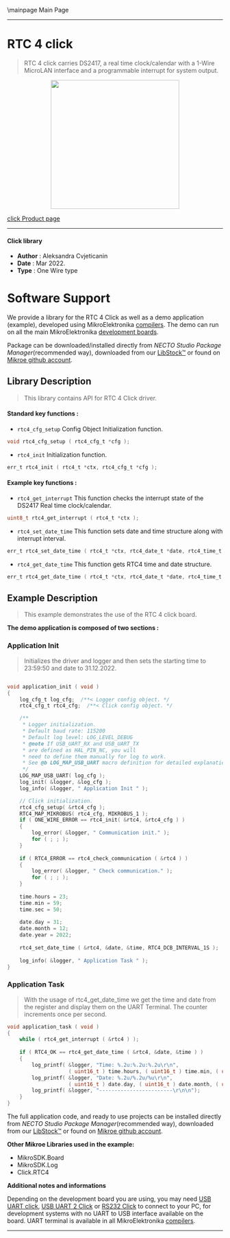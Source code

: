\mainpage Main Page

---
# RTC 4 click

> RTC 4 click carries DS2417, a real time clock/calendar with a 1-Wire MicroLAN interface and a programmable interrupt for system output.

<p align="center">
  <img src="https://download.mikroe.com/images/click_for_ide/rtc4_click.png" height=300px>
</p>

[click Product page](https://www.mikroe.com/rtc-4-click)

---


#### Click library

- **Author**        : Aleksandra Cvjeticanin
- **Date**          : Mar 2022.
- **Type**          : One Wire type


# Software Support

We provide a library for the RTC 4 Click
as well as a demo application (example), developed using MikroElektronika
[compilers](https://www.mikroe.com/necto-studio).
The demo can run on all the main MikroElektronika [development boards](https://www.mikroe.com/development-boards).

Package can be downloaded/installed directly from *NECTO Studio Package Manager*(recommended way), downloaded from our [LibStock&trade;](https://libstock.mikroe.com) or found on [Mikroe github account](https://github.com/MikroElektronika/mikrosdk_click_v2/tree/master/clicks).

## Library Description

> This library contains API for RTC 4 Click driver.

#### Standard key functions :

- `rtc4_cfg_setup` Config Object Initialization function.
```c
void rtc4_cfg_setup ( rtc4_cfg_t *cfg );
```

- `rtc4_init` Initialization function.
```c
err_t rtc4_init ( rtc4_t *ctx, rtc4_cfg_t *cfg );
```

#### Example key functions :

- `rtc4_get_interrupt` This function checks the interrupt state of the DS2417 Real time clock/calendar.
```c
uint8_t rtc4_get_interrupt ( rtc4_t *ctx );
```

- `rtc4_set_date_time` This function sets date and time structure along with interrupt interval.
```c
err_t rtc4_set_date_time ( rtc4_t *ctx, rtc4_date_t *date, rtc4_time_t *time, uint8_t int_interval );
```

- `rtc4_get_date_time` This function gets RTC4 time and date structure. 
```c
err_t rtc4_get_date_time ( rtc4_t *ctx, rtc4_date_t *date, rtc4_time_t *time );
```

## Example Description

> This example demonstrates the use of the RTC 4 click board.

**The demo application is composed of two sections :**

### Application Init

> Initializes the driver and logger and then sets the starting time to 23:59:50 and date to 31.12.2022.

```c

void application_init ( void ) 
{
    log_cfg_t log_cfg;  /**< Logger config object. */
    rtc4_cfg_t rtc4_cfg;  /**< Click config object. */

    /** 
     * Logger initialization.
     * Default baud rate: 115200
     * Default log level: LOG_LEVEL_DEBUG
     * @note If USB_UART_RX and USB_UART_TX 
     * are defined as HAL_PIN_NC, you will 
     * need to define them manually for log to work. 
     * See @b LOG_MAP_USB_UART macro definition for detailed explanation.
     */
    LOG_MAP_USB_UART( log_cfg );
    log_init( &logger, &log_cfg );
    log_info( &logger, " Application Init " );

    // Click initialization.
    rtc4_cfg_setup( &rtc4_cfg );
    RTC4_MAP_MIKROBUS( rtc4_cfg, MIKROBUS_1 );
    if ( ONE_WIRE_ERROR == rtc4_init( &rtc4, &rtc4_cfg ) ) 
    {
        log_error( &logger, " Communication init." );
        for ( ; ; );
    }
    
    if ( RTC4_ERROR == rtc4_check_communication ( &rtc4 ) )
    {
        log_error( &logger, " Check communication." );
        for ( ; ; );
    }
    
    time.hours = 23;
    time.min = 59; 
    time.sec = 50; 
    
    date.day = 31;
    date.month = 12; 
    date.year = 2022; 
    
    rtc4_set_date_time ( &rtc4, &date, &time, RTC4_DCB_INTERVAL_1S ); 
    
    log_info( &logger, " Application Task " );
}    

```

### Application Task

> With the usage of rtc4_get_date_time we get the time and date from the register and display them on the UART Terminal. The counter increments once per second. 

```c
void application_task ( void ) 
{
    while ( rtc4_get_interrupt ( &rtc4 ) ); 
    
    if ( RTC4_OK == rtc4_get_date_time ( &rtc4, &date, &time ) ) 
    {
        log_printf( &logger, "Time: %.2u:%.2u:%.2u\r\n", 
                    ( uint16_t ) time.hours, ( uint16_t ) time.min, ( uint16_t ) time.sec ); 
        log_printf( &logger, "Date: %.2u/%.2u/%u\r\n", 
                    ( uint16_t ) date.day, ( uint16_t ) date.month, ( uint16_t ) date.year ); 
        log_printf( &logger, "------------------------\r\n\n"); 
    }
}
```

The full application code, and ready to use projects can be installed directly from *NECTO Studio Package Manager*(recommended way), downloaded from our [LibStock&trade;](https://libstock.mikroe.com) or found on [Mikroe github account](https://github.com/MikroElektronika/mikrosdk_click_v2/tree/master/clicks).

**Other Mikroe Libraries used in the example:**

- MikroSDK.Board
- MikroSDK.Log
- Click.RTC4

**Additional notes and informations**

Depending on the development board you are using, you may need
[USB UART click](https://www.mikroe.com/usb-uart-click),
[USB UART 2 Click](https://www.mikroe.com/usb-uart-2-click) or
[RS232 Click](https://www.mikroe.com/rs232-click) to connect to your PC, for
development systems with no UART to USB interface available on the board. UART
terminal is available in all MikroElektronika
[compilers](https://shop.mikroe.com/compilers).

---

